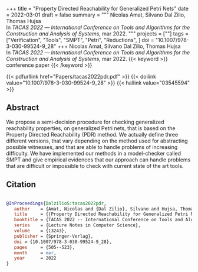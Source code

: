 +++
title = "Property Directed Reachability for Generalized Petri Nets"
date = 2022-03-01
draft = false
summary = """
Nicolas Amat, Silvano Dal Zilio, Thomas Hujsa <br />
In _TACAS 2022_ — _International Conference on Tools and Algorithms for the Construction and Analysis of Systems_, mar 2022.
"""
projects = [""]
tags = ["Verification", "Tools", "SMPT", "Petri", "Reductions", ]
doi = "10.1007/978-3-030-99524-9_28"
+++
Nicolas Amat, Silvano Dal Zilio, Thomas Hujsa <br />
In _TACAS 2022_ — _International Conference on Tools and Algorithms for the Construction and Analysis of Systems_, mar 2022.
{{< keyword >}} conference paper {{< /keyword >}}


{{< pdfurllink href="Papers/tacas2022pdr.pdf" >}}
{{< doilink value="10.1007/978-3-030-99524-9_28" >}}
{{< hallink value="03545594" >}}

## Abstract
We propose a semi-decision procedure for checking generalized reachability properties, on
        generalized Petri nets, that is based on the Property Directed Reachability (PDR) method. We
        actually define three different versions, that vary depending on the method used for
        abstracting possible witnesses, and that are able to handle problems of increasing
        difficulty. We have implemented our methods in a model-checker called SMPT and give
        empirical evidences that our approach can handle problems that are difficult or impossible
        to check with current state of the art tools.



## Citation

```bibtex

@InProceedings{DalzilioS:tacas2022pdr,
   author    = {Amat, Nicolas and {Dal Zilio}, Silvano and Hujsa, Thomas},
   title     = {{Property Directed Reachability for Generalized Petri Nets}},
   booktitle = {TACAS 2022 -- International Conference on Tools and Algorithms for the Construction and Analysis of Systems},
   series    = {Lecture Notes in Computer Science},
   volume    = {13243},
   publisher = {Springer-Verlag},
   doi = {10.1007/978-3-030-99524-9_28},
   pages     = {505--523},
   month     = mar, 
   year      = 2022
}

````

